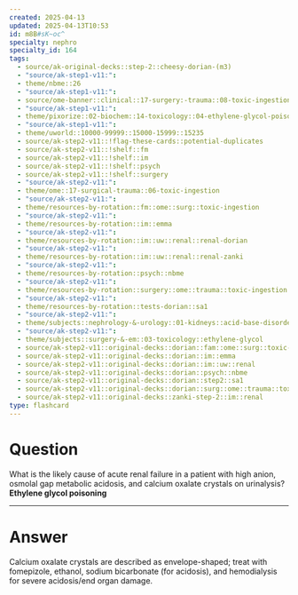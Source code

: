 ```yaml
---
created: 2025-04-13
updated: 2025-04-13T10:53
id: m8B#sK~oc^
specialty: nephro
specialty_id: 164
tags:
  - source/ak-original-decks::step-2::cheesy-dorian-(m3)
  - "source/ak-step1-v11:": 
  - theme/nbme::26
  - "source/ak-step1-v11:": 
  - source/ome-banner::clinical::17-surgery:-trauma::08-toxic-ingestion
  - "source/ak-step1-v11:": 
  - theme/pixorize::02-biochem::14-toxicology::04-ethylene-glycol-poisoning
  - "source/ak-step1-v11:": 
  - theme/uworld::10000-99999::15000-15999::15235
  - source/ak-step2-v11::!flag-these-cards::potential-duplicates
  - source/ak-step2-v11::!shelf::fm
  - source/ak-step2-v11::!shelf::im
  - source/ak-step2-v11::!shelf::psych
  - source/ak-step2-v11::!shelf::surgery
  - "source/ak-step2-v11:": 
  - theme/ome::17-surgical-trauma::06-toxic-ingestion
  - "source/ak-step2-v11:": 
  - theme/resources-by-rotation::fm::ome::surg::toxic-ingestion
  - "source/ak-step2-v11:": 
  - theme/resources-by-rotation::im::emma
  - "source/ak-step2-v11:": 
  - theme/resources-by-rotation::im::uw::renal::renal-dorian
  - "source/ak-step2-v11:": 
  - theme/resources-by-rotation::im::uw::renal::renal-zanki
  - "source/ak-step2-v11:": 
  - theme/resources-by-rotation::psych::nbme
  - "source/ak-step2-v11:": 
  - theme/resources-by-rotation::surgery::ome::trauma::toxic-ingestion
  - "source/ak-step2-v11:": 
  - theme/resources-by-rotation::tests-dorian::sa1
  - "source/ak-step2-v11:": 
  - theme/subjects::nephrology-&-urology::01-kidneys::acid-base-disorders::metabolic-acidosis
  - "source/ak-step2-v11:": 
  - theme/subjects::surgery-&-em::03-toxicology::ethylene-glycol
  - source/ak-step2-v11::original-decks::dorian::fam::ome::surg::toxic-ingestion
  - source/ak-step2-v11::original-decks::dorian::im::emma
  - source/ak-step2-v11::original-decks::dorian::im::uw::renal
  - source/ak-step2-v11::original-decks::dorian::psych::nbme
  - source/ak-step2-v11::original-decks::dorian::step2::sa1
  - source/ak-step2-v11::original-decks::dorian::surg::ome::trauma::toxic-ingestion
  - source/ak-step2-v11::original-decks::zanki-step-2::im::renal
type: flashcard
---
```


# Question
What is the likely cause of acute renal failure in a patient with high anion, osmolal gap metabolic acidosis, and calcium oxalate crystals on urinalysis?     **Ethylene glycol poisoning**

---

# Answer
Calcium oxalate crystals are described as envelope-shaped; treat with fomepizole, ethanol, sodium bicarbonate (for acidosis), and hemodialysis for severe acidosis/end organ damage.
